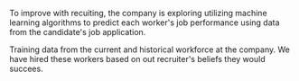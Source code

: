 To improve with recuiting, the company is exploring utilizing machine learning algorithms to predict each worker's job performance using data from the candidate's job application. 

Training data from the current and historical workforce at the company. We have hired these workers based on out recruiter's beliefs they would succees. 
